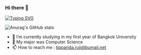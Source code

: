 ### Hi there 👋

<a href="https://git.io/typing-svg"><img src="https://readme-typing-svg.demolab.com?font=Fira+Code&weight=500&pause=1000&color=4C81F7&background=FFFFFF00&center=true&vCenter=true&width=435&lines=Hola%2C+this+is+my+place;My+name+is+Tipparida;nice+to+meet+u+%3A-" alt="Typing SVG" /></a>

![Anurag's GitHub stats](https://github-readme-stats.vercel.app/api?username=blymanor&show_icons=true&theme=prussian)

- 🔭 I’m currently studying in my first year of Bangkok University 
- 🌱 My major was Computer Science 
- 📫 How to reach me : tipparida.ruji@bumail.net
